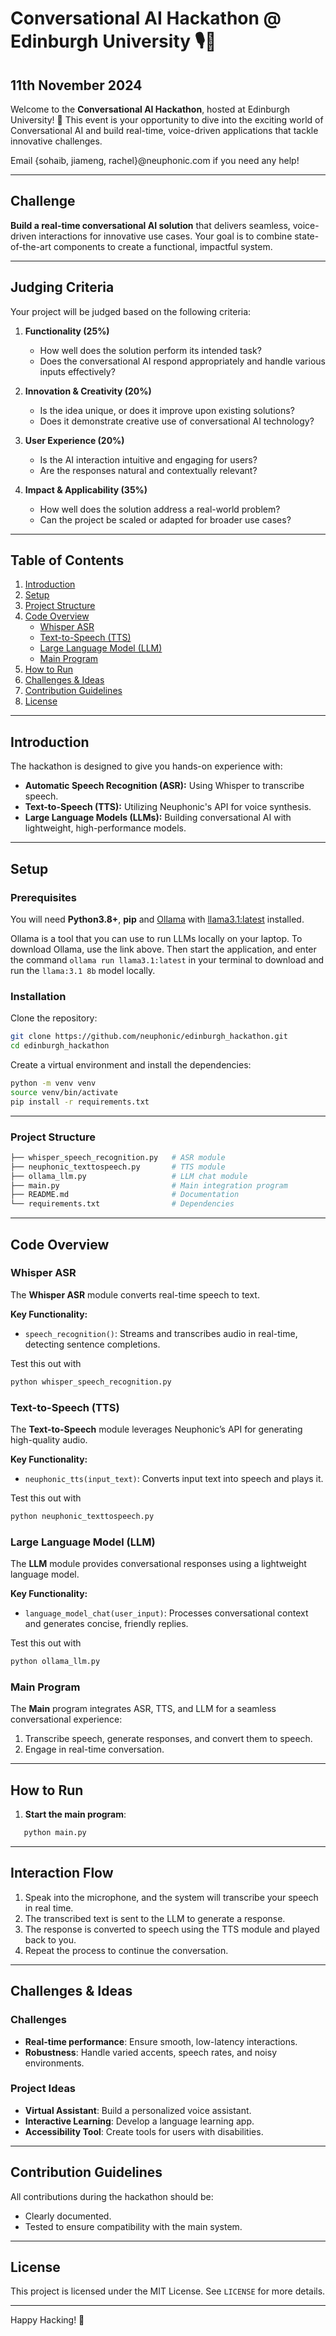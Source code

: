 # Conversational AI Hackathon @ Edinburgh University 🎙️🤖
## 11th November 2024
Welcome to the **Conversational AI Hackathon**, hosted at Edinburgh University! 🚀 This event is your opportunity to dive into the exciting world of Conversational AI and build real-time, voice-driven applications that tackle innovative challenges.

Email {sohaib, jiameng, rachel}@neuphonic.com if you need any help!

---

## Challenge

**Build a real-time conversational AI solution** that delivers seamless, voice-driven interactions for innovative use cases. Your goal is to combine state-of-the-art components to create a functional, impactful system.

---

## Judging Criteria

Your project will be judged based on the following criteria:

1. **Functionality (25%)**
   - How well does the solution perform its intended task?  
   - Does the conversational AI respond appropriately and handle various inputs effectively?

2. **Innovation & Creativity (20%)**
   - Is the idea unique, or does it improve upon existing solutions?  
   - Does it demonstrate creative use of conversational AI technology?

3. **User Experience (20%)**
   - Is the AI interaction intuitive and engaging for users?  
   - Are the responses natural and contextually relevant?

4. **Impact & Applicability (35%)**
   - How well does the solution address a real-world problem?  
   - Can the project be scaled or adapted for broader use cases?

---

## Table of Contents

1. [Introduction](#introduction)  
2. [Setup](#setup)  
3. [Project Structure](#project-structure)  
4. [Code Overview](#code-overview)  
   - [Whisper ASR](#whisper-asr)  
   - [Text-to-Speech (TTS)](#text-to-speech)  
   - [Large Language Model (LLM)](#large-language-model)  
   - [Main Program](#main-program)  
5. [How to Run](#how-to-run)  
6. [Challenges & Ideas](#challenges--ideas)  
7. [Contribution Guidelines](#contribution-guidelines)  
8. [License](#license)  

---

## Introduction

The hackathon is designed to give you hands-on experience with:  
- **Automatic Speech Recognition (ASR):** Using Whisper to transcribe speech.  
- **Text-to-Speech (TTS):** Utilizing Neuphonic's API for voice synthesis.  
- **Large Language Models (LLMs):** Building conversational AI with lightweight, high-performance models.

---

## Setup

### Prerequisites

You will need **Python3.8+**, **pip** and [Ollama](https://ollama.com/) with [llama3.1:latest](https://ollama.com/library/llama3.1)
installed.

Ollama is a tool that you can use to run LLMs locally on your laptop.
To download Ollama, use the link above. 
Then start the application, and enter the command `ollama run llama3.1:latest` in your terminal
to download and run the `llama:3.1 8b` model locally.

### Installation

Clone the repository:  
```bash
git clone https://github.com/neuphonic/edinburgh_hackathon.git
cd edinburgh_hackathon
```

Create a virtual environment and install the dependencies:

```bash
python -m venv venv
source venv/bin/activate
pip install -r requirements.txt
```

---

### Project Structure
```bash
├── whisper_speech_recognition.py   # ASR module
├── neuphonic_texttospeech.py       # TTS module
├── ollama_llm.py                   # LLM chat module
├── main.py                         # Main integration program
├── README.md                       # Documentation
└── requirements.txt                # Dependencies
```

---

## Code Overview

### Whisper ASR

The **Whisper ASR** module converts real-time speech to text.

**Key Functionality:**  
- `speech_recognition()`: Streams and transcribes audio in real-time, detecting sentence completions.

Test this out with
```python
python whisper_speech_recognition.py
```

### Text-to-Speech (TTS)

The **Text-to-Speech** module leverages Neuphonic’s API for generating high-quality audio.

**Key Functionality:**  
- `neuphonic_tts(input_text)`: Converts input text into speech and plays it.

Test this out with
```python
python neuphonic_texttospeech.py
```

### Large Language Model (LLM)

The **LLM** module provides conversational responses using a lightweight language model.

**Key Functionality:**  
- `language_model_chat(user_input)`: Processes conversational context and generates concise, friendly replies.

Test this out with
```python
python ollama_llm.py
```

### Main Program
The **Main** program integrates ASR, TTS, and LLM for a seamless conversational experience: 
1. Transcribe speech, generate responses, and convert them to speech.  
2. Engage in real-time conversation.

---

## How to Run

1. **Start the main program**:  
```bash
   python main.py
```

---

## Interaction Flow

1. Speak into the microphone, and the system will transcribe your speech in real time.
2. The transcribed text is sent to the LLM to generate a response.
3. The response is converted to speech using the TTS module and played back to you.
4. Repeat the process to continue the conversation.

---

## Challenges & Ideas

### Challenges
- **Real-time performance**: Ensure smooth, low-latency interactions.  
- **Robustness**: Handle varied accents, speech rates, and noisy environments.  

### Project Ideas
- **Virtual Assistant**: Build a personalized voice assistant.  
- **Interactive Learning**: Develop a language learning app.  
- **Accessibility Tool**: Create tools for users with disabilities.  

---

## Contribution Guidelines

All contributions during the hackathon should be:  
- Clearly documented.  
- Tested to ensure compatibility with the main system.  

---

## License

This project is licensed under the MIT License. See `LICENSE` for more details.

---

Happy Hacking! 🎉
